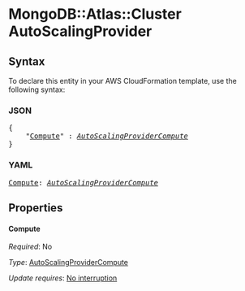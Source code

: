 # MongoDB::Atlas::Cluster AutoScalingProvider

## Syntax

To declare this entity in your AWS CloudFormation template, use the following syntax:

### JSON

<pre>
{
    "<a href="#compute" title="Compute">Compute</a>" : <i><a href="autoscalingprovidercompute.md">AutoScalingProviderCompute</a></i>
}
</pre>

### YAML

<pre>
<a href="#compute" title="Compute">Compute</a>: <i><a href="autoscalingprovidercompute.md">AutoScalingProviderCompute</a></i>
</pre>

## Properties

#### Compute

_Required_: No

_Type_: <a href="autoscalingprovidercompute.md">AutoScalingProviderCompute</a>

_Update requires_: [No interruption](https://docs.aws.amazon.com/AWSCloudFormation/latest/UserGuide/using-cfn-updating-stacks-update-behaviors.html#update-no-interrupt)


